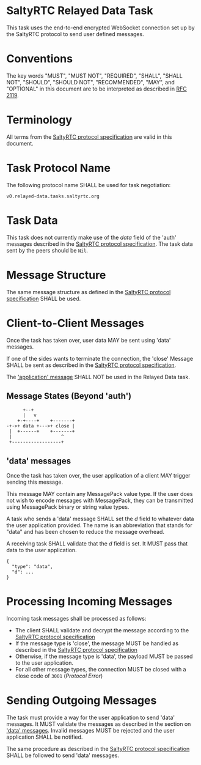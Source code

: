 # SaltyRTC Relayed Data Task

This task uses the end-to-end encrypted WebSocket connection set up by
the SaltyRTC protocol to send user defined messages.

# Conventions

The key words "MUST", "MUST NOT", "REQUIRED", "SHALL", "SHALL NOT",
"SHOULD", "SHOULD NOT", "RECOMMENDED", "MAY", and "OPTIONAL" in this
document are to be interpreted as described in
[RFC 2119](https://tools.ietf.org/html/rfc2119).

# Terminology

All terms from the [SaltyRTC protocol
specification](./Protocol.md#terminology) are valid in this document.

# Task Protocol Name

The following protocol name SHALL be used for task negotiation:

`v0.relayed-data.tasks.saltyrtc.org`

# Task Data

This task does not currently make use of the *data* field of the 'auth'
messages described in the [SaltyRTC protocol
specification](./Protocol.md#auth-message). The task data sent by the
peers should be `Nil`.

# Message Structure

The same message structure as defined in the [SaltyRTC protocol
specification](./Protocol.md#message-structure) SHALL be used.

# Client-to-Client Messages

Once the task has taken over, user data MAY be sent using 'data'
messages.

If one of the sides wants to terminate the connection, the 'close'
Message SHALL be sent as described in the [SaltyRTC protocol
specification](./Protocol.md#close-message).

The ['application' message](./Protocol.md#application-message) SHALL NOT
be used in the Relayed Data task.

## Message States (Beyond 'auth')

```
      +--+
      |   v
    +-+----+    +-------+
-+->+ data +--->+ close |
 |  +------+    +-------+
 |                  ^
 +------------------+
```

## 'data' messages

Once the task has taken over, the user application of a client MAY
trigger sending this message.

This message MAY contain any MessagePack value type. If the user does
not wish to encode messages with MessagePack, they can be transmitted
using MessagePack binary or string value types.

A task who sends a 'data' message SHALL set the *d* field to whatever
data the user application provided. The name is an abbreviation that
stands for "data" and has been chosen to reduce the message overhead.

A receiving task SHALL validate that the *d* field is set. It MUST pass
that data to the user application.

```
{
  "type": "data",
  "d": ...
}
```

# Processing Incoming Messages

Incoming task messages shall be processed as follows:

* The client SHALL validate and decrypt the message according to the
  [SaltyRTC protocol specification](./Protocol.md#receiving-a-signalling-message)
* If the message type is 'close', the message MUST be handled as
  described in the
  [SaltyRTC protocol specification](./Protocol.md#close-message)
* Otherwise, if the message type is 'data', the payload MUST be passed
  to the user application.
* For all other message types, the connection MUST be closed with a
  close code of `3001` (*Protocol Error*)

# Sending Outgoing Messages

The task must provide a way for the user application to send 'data'
messages. It MUST validate the messages as described in the section on
['data' messages](#data-messages). Invalid messages MUST be rejected and
the user application SHALL be notified.

The same procedure as described in the [SaltyRTC protocol
specification](./Protocol.md#sending-a-signalling-message) SHALL be
followed to send 'data' messages.
